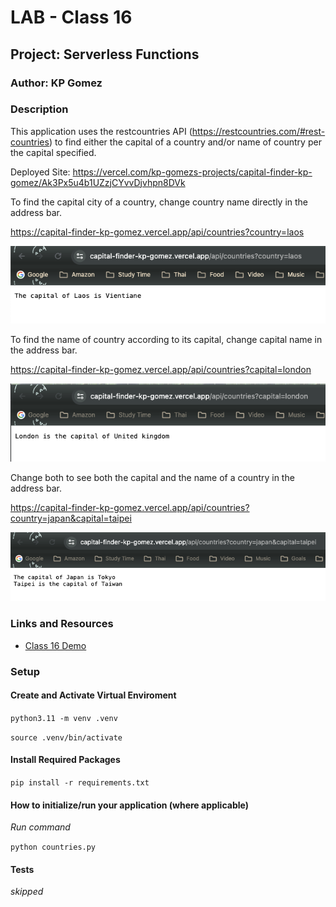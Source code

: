 # LAB - Class 16
## Project: Serverless Functions
### Author: KP Gomez

### Description 
This application uses the restcountries API (https://restcountries.com/#rest-countries) to find either the capital of a country  and/or name of country per the 
capital specified. 

Deployed Site: https://vercel.com/kp-gomezs-projects/capital-finder-kp-gomez/Ak3Px5u4b1UZzjCYvvDjvhpn8DVk

To find the capital city of a country, change country name directly in the address bar.

https://capital-finder-kp-gomez.vercel.app/api/countries?country=laos

![name of country example](/imgs/country%20example.png)

To find the name of country according to its capital, change capital name in the address bar.

https://capital-finder-kp-gomez.vercel.app/api/countries?capital=london

![name of capital example](/imgs/capital%20example.png)

Change both to see both the capital and the name of a country in the address bar.

https://capital-finder-kp-gomez.vercel.app/api/countries?country=japan&capital=taipei

![name of country and capital example](/imgs/capital,%20country%20example.png)

### Links and Resources
- [Class 16 Demo](https://github.com/codefellows/seattle-code-python-401n8/tree/main/class-16/in-class-demo/api)

### Setup
#### Create and Activate Virtual Enviroment

`python3.11 -m venv .venv`

`source .venv/bin/activate`

#### Install Required Packages

`pip install -r requirements.txt`

#### How to initialize/run your application (where applicable)
*Run command* 

`python countries.py`

#### Tests
*skipped*